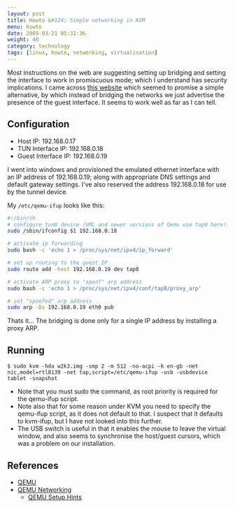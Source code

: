 ```yaml
---
layout: post
title: Howto &#124; Simple networking in KVM
menu: howto
date: 2009-03-21 05:32:36
weight: 40
category: technology
tags: [linux, howto, networking, virtualisation]
---
```


Most instructions on the web are suggesting setting up bridging and setting the interface to work in promiscuous mode; which I understand has security implications. I came across [this website](http://calamari.reverse-dns.net:980/cgi-bin/moin.cgi/QemuOnLinux) which seemed to promise a simple alternative, by which instead of bridging the networks we just advertise the presence of the guest interface. It seems to work well as far as I can tell.

<!--more-->

## Configuration

 * Host IP: 192.168.0.17
 * TUN Interface IP: 192.168.0.18
 * Guest Interface IP: 192.168.0.19

I went into windows and provisioned the emulated ethernet interface with an IP address of 192.168.0.19; along with appropriate DNS settings and default gateway settings. I've also reserved the address 192.168.0.18 for use by the tunnel device.

My `/etc/qemu-ifup` looks like this:

```sh
#!/bin/sh
# configure tun0 device (UML and newer versions of Qemu use tap0 here!)
sudo /sbin/ifconfig $1 192.168.0.18

# activate ip forwarding
sudo bash -c 'echo 1 > /proc/sys/net/ipv4/ip_forward'

# set up routing to the guest IP
sudo route add -host 192.168.0.19 dev tap0

# activate ARP proxy to "spoof" arp address
sudo bash -c 'echo 1 > /proc/sys/net/ipv4/conf/tap0/proxy_arp'

# set "spoofed" arp address
sudo arp -Ds 192.168.0.19 eth0 pub
```

Thats it... The bridging is done only for a single IP address by installing a proxy ARP.

## Running

    $ sudo kvm -hda w2k3.img -smp 2 -m 512 -no-acpi -k en-gb -net nic,model=rtl8139 -net tap,script=/etc/qemu-ifup -usb -usbdevice tablet -snapshot

   * Note that you must sudo the command, as root priority is required for the qemu-ifup script.
   * Note also that for some reason under KVM you need to specify the qemu-ifup script, as it does not default to that. I suspect that it defaults to kvm-ifup, but I have not looked into this further.
   * The USB switch is useful in that it enables the mouse to leave the virtual window, and also seems to synchronise the host/guest cursors, which was a problem on our installation.

## References

   * [QEMU](http://fabrice.bellard.free.fr/qemu/)
   * [QEMU Networking](http://calamari.reverse-dns.net:980/cgi-bin/moin.cgi/QemuOnLinux)
      * [QEMU Setup Hints](http://www.cnpbagwell.com/QEMU/HomePage)

